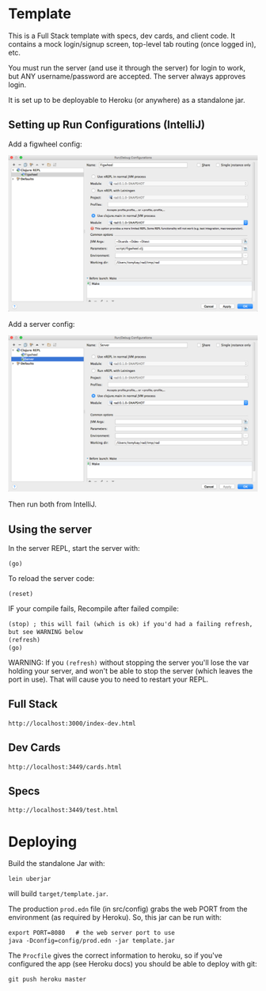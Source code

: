 # Template

This is a Full Stack template with specs, dev cards, and client code.
It contains a mock login/signup screen, top-level tab routing (once logged in), etc.

You must run the server (and use it through the server) for login to work, but ANY username/password are accepted. The
server always approves login.

It is set up to be deployable to Heroku (or anywhere) as a standalone jar.

## Setting up Run Configurations (IntelliJ)

Add a figwheel config:

<img src="docs/img/figwheel.png">

Add a server config:

<img src="docs/img/server.png">

Then run both from IntelliJ.

## Using the server

In the server REPL, start the server with:

```
(go)
```

To reload the server code:

```
(reset)
```

IF your compile fails, Recompile after failed compile:

```
(stop) ; this will fail (which is ok) if you'd had a failing refresh, but see WARNING below
(refresh)
(go)
```

WARNING: If you `(refresh)` without stopping the server you'll lose the var holding your server, and won't be able
to stop the server (which leaves the port in use). That will cause you to need to restart your REPL.

## Full Stack

```
http://localhost:3000/index-dev.html
```

## Dev Cards

```
http://localhost:3449/cards.html
```

## Specs

```
http://localhost:3449/test.html
```

# Deploying

Build the standalone Jar with:

```
lein uberjar
```

will build `target/template.jar`. 

The production `prod.edn` file (in src/config) grabs the web PORT from
the environment (as required by Heroku). So, this jar can be run with:

```
export PORT=8080   # the web server port to use
java -Dconfig=config/prod.edn -jar template.jar
```

The `Procfile` gives the correct information to heroku, so if you've 
configured the app (see Heroku docs) you should be able to deploy with
git:

```
git push heroku master
```

